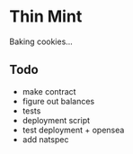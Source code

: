 # Thin Mint

Baking cookies...

## Todo
* make contract
* figure out balances
* tests
* deployment script
* test deployment + opensea
* add natspec
